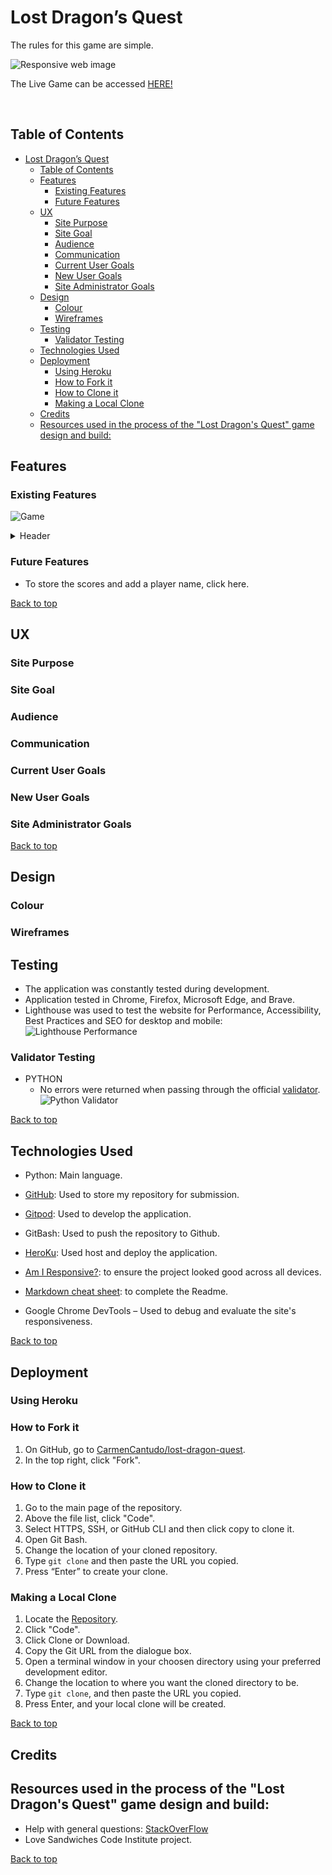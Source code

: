 # Lost Dragon’s Quest


The rules for this game are simple.


![Responsive web image](assets/docs/testing/amiresponsive.PNG)

The Live Game can be accessed [HERE!]( https://a-lost-dragons-quest.herokuapp.com/)

<br>

## Table of Contents
- [Lost Dragon’s Quest](#lost-dragons-quest)
  - [Table of Contents](#table-of-contents)
  - [Features](#features)
    - [Existing Features](#existing-features)
    - [Future Features](#future-features)
  - [UX](#ux)
    - [Site Purpose](#site-purpose)
    - [Site Goal](#site-goal)
    - [Audience](#audience)
    - [Communication](#communication)
    - [Current User Goals](#current-user-goals)
    - [New User Goals](#new-user-goals)
    - [Site Administrator Goals](#site-administrator-goals)
  - [Design](#design)
    - [Colour](#colour)
    - [Wireframes](#wireframes)
  - [Testing](#testing)
    - [Validator Testing](#validator-testing)
  - [Technologies Used](#technologies-used)
  - [Deployment](#deployment)
    - [Using Heroku](#using-heroku)
    - [How to Fork it](#how-to-fork-it)
    - [How to Clone it](#how-to-clone-it)
    - [Making a Local Clone](#making-a-local-clone)
  - [Credits](#credits)
  - [Resources used in the process of the "Lost Dragon's Quest" game design and build:](#resources-used-in-the-process-of-the-lost-dragons-quest-game-design-and-build)


## Features
### Existing Features
![Game](assets/docs/features/fullscreen.png)

<details><summary> Header </summary>

![Header](assets/docs/features/header.png)

The Header at the top of the page features a contrasting font that makes it stand out and prominently displays the game's title.

</details>



</details>

### Future Features

- To store the scores and add a player name, click here.

[Back to top](#lost-dragon-quest)

## UX
### Site Purpose


### Site Goal


### Audience


### Communication


### Current User Goals

### New User Goals

### Site Administrator Goals


[Back to top](#lost-dragon-quest)

## Design
### Colour



### Wireframes



## Testing

- The application was constantly tested during development.
- Application tested in Chrome, Firefox, Microsoft Edge, and Brave.
- Lighthouse was used to test the website for Performance, Accessibility, Best Practices and SEO for desktop and mobile:
  ![Lighthouse Performance](assets/docs/testing/lighthouse.png)

### Validator Testing
- PYTHON
  - No errors were returned when passing through the official [validator](https://validator.).
  ![Python Validator](assets/docs/testing/python-validator.png)

[Back to top](#lost-dragon-quest)

## Technologies Used

- Python: Main language.
- [GitHub](https://github.com/): Used to store my repository for submission.
- [Gitpod](https://gitpod.io/): Used to develop the application.
- GitBash: Used to push the repository to Github.
- [HeroKu](https://www.heroku.com/): Used host and deploy the application.


- [Am I Responsive?](https://ui.dev/amiresponsive): to ensure the project looked good across all devices.
- [Markdown cheat sheet](https://www.markdownguide.org/cheat-sheet/): to complete the Readme.
- Google Chrome DevTools – Used to debug and evaluate the site's responsiveness.

[Back to top](#lost-dragon-quest)

## Deployment

### Using Heroku



### How to Fork it
1. On GitHub, go to [CarmenCantudo/lost-dragon-quest]( https://github.com/CarmenCantudo/lost-dragon-quest).
2. In the top right, click "Fork".

### How to Clone it
1. Go to the main page of the repository.
3. Above the file list, click "Code".
4. Select HTTPS, SSH, or GitHub CLI and then click copy to clone it.
5. Open Git Bash.
6. Change the location of your cloned repository.
7. Type `git clone` and then paste the URL you copied.
8. Press “Enter” to create your clone.

### Making a Local Clone
1. Locate the [Repository]( https://github.com/CarmenCantudo/lost-dragon-quest).
2. Click "Code".
3. Click Clone or Download.
4. Copy the Git URL from the dialogue box.
5. Open a terminal window in your choosen directory using your preferred development editor.
6. Change the location to where you want the cloned directory to be.
7. Type `git clone`, and then paste the URL you copied.
8. Press Enter, and your local clone will be created.

[Back to top](#lost-dragon-quest)

## Credits

Resources used in the process of the "Lost Dragon's Quest" game design and build:
- 
- Help with general questions: [StackOverFlow](https://stackoverflow.com/)
- Love Sandwiches Code Institute project.

[Back to top](#lost-dragon-quest)